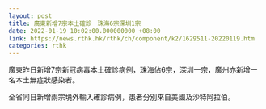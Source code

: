 ```yaml
---
layout: post
title: 廣東新增7宗本土確診　珠海6宗深圳1宗
date: 2022-01-19 10:02:00.000000000 +08:00
link: https://news.rthk.hk/rthk/ch/component/k2/1629511-20220119.htm
categories: rthk
---
```


廣東昨日新增7宗新冠病毒本土確診病例，珠海佔6宗，深圳一宗，廣州亦新增一名本土無症狀感染者。

全省同日新增兩宗境外輸入確診病例，患者分別來自美國及沙特阿拉伯。
